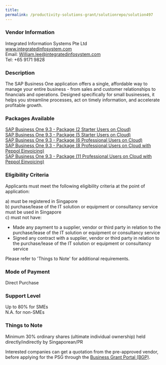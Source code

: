 ```yaml
---
title: 
permalink: /productivity-solutions-grant/solutionrepo/solution497
---
```


### Vendor Information
Integrated Information Systems Pte Ltd<br>www.integratedinfosystem.com<br>Email: William.lee@integratedinfosystem.com<br>Tel: +65 9171 9828

### Description

The SAP Business One application offers a single, affordable way to manage your entire business - from sales and customer relationships to financials and operations. Designed specifically for small businesses, it helps you streamline processes, act on timely information, and accelerate profitable growth.

### Packages Available

<a href='https://www.gobusiness.gov.sg/images/psg/Desensitised_Integrated_Info_Systems_Annex3_CR_wef_26_Nov_2020_Part_1.pdf' target='_blank'>SAP Business One 9.3 - Package (2 Starter Users on Cloud)</a><br/>
<a href='https://www.gobusiness.gov.sg/images/psg/Desensitised_Integrated_Info_Systems_Annex3_CR_wef_26_Nov_2020_Part_2.pdf' target='_blank'>SAP Business One 9.3 -  Package (5 Starter Users on Cloud)</a><br/>
<a href='https://www.gobusiness.gov.sg/images/psg/Desensitised_Integrated_Info_Systems_Annex3_CR_wef_26_Nov_2020_Part_3.pdf' target='_blank'>SAP Business One 9.3 -  Package (6 Professional Users on Cloud)</a><br/>
<a href='https://www.gobusiness.gov.sg/images/psg/Desensitised_Integrated_Info_Systems_Annex3_CR_wef_26_Nov_2020_Part_4.pdf' target='_blank'>SAP Business One 9.3 - Package (8 Professional Users on Cloud with Peppol Einvoicing)</a><br/>
<a href='https://www.gobusiness.gov.sg/images/psg/Desensitised_Integrated_Info_Systems_Annex3_CR_wef_26_Nov_2020_Part_5.pdf' target='_blank'>SAP Business One 9.3 - Package (11 Professional Users on
Cloud with Peppol Einvoicing)</a><br/>

### Eligibility Criteria

Applicants must meet the following eligibility criteria at the point of application:

a) must be registered in Singapore <br>
b) purchase/lease of the IT solution or equipment or consultancy service must be used in Singapore <br>
c) must not have:
- Made any payment to a supplier, vendor or third party in relation to the purchase/lease of the IT solution or equipment or consultancy service
- Signed any contract with a supplier, vendor or third party in relation to the purchase/lease of the IT solution or equipment or consultancy service

Please refer to 'Things to Note' for additional requirements.

### Mode of Payment
Direct Purchase

### Support Level
Up to 80% for SMEs <br>
N.A. for non-SMEs

### Things to Note
Minimum 30% ordinary shares (ultimate individual ownership) held directly/indirectly by Singaporean/PR

Interested companies can get a quotation from the pre-approved vendor, before applying for the PSG through the <a target='_blank' href='https://www.businessgrants.gov.sg/'>Business Grant Portal (BGP)</a>.
